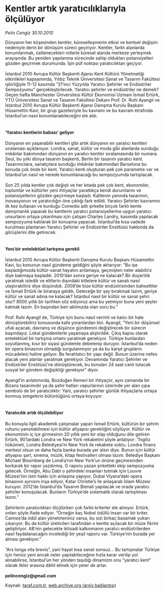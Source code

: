 # Kentler artık yaratıcılıklarıyla ölçülüyor

*Pelin Cengiz 30.10.2010*

<div class="yazi"><p>Dünyanın her köşesinden kentler, küreselleşmenin etkisi ve kentsel değişim nedeniyle derin bir dönüşüm süreci geçiriyor. Kentler, farklı alanlarda konumlanmak, üstlenecekleri rollerle küresel alanda merkeze yerleşmek arayışında. Bu yeniden yapılanma sürecinde sahip oldukları potansiyelleri gözden geçirmek durumunda. İşin püf noktası yaratıcılıktan geçiyor. <br/><br/>İstanbul 2010 Avrupa Kültür Başkenti Ajansı Kent Kültürü Yönetmeliği etkinlikleri kapsamında, Yıldız Teknik Üniversitesi Sanat ve Tasarım Fakültesi işbirliğiyle 11-12 kasımda “21’inci Yüzyılda Yaratıcı Şehirler ve Endüstriler Sempozyumu” gerçekleştirilecek. Yaratıcı şehirler ve endüstriler ne demek? Geçen hafta Manchester Üniversitesi Kültür Ekonomisi Uzmanı İsmail Ertürk, YTÜ Üniversitesi Sanat ve Tasarım Fakültesi Dekanı Prof. Dr. Ruhi Ayangil ve İstanbul 2010 Avrupa Kültür Başkenti Ajansı Danışma Kurulu Başkanı Hüsamettin Kavi, bir grup gazeteciyle bu kavramı ve bu kavram etrafında İstanbul’un nasıl konumlanabileceğini ele aldı.  <b> <br/></b></p>
<h4><br/>‘Yaratıcı kentlerin babası’ geliyor   </h4>
<p>Dünyanın en yaşanabilir kentleri gibi artık dünyanın en yaratıcı kentleri sıralaması açıklanıyor. Londra, sanat, kültür ve moda gibi alanlarda sunduğu imkânlar bakımından dünyanın en yaratıcı kentler sıralamasında bir numara. Seul, bu yılki dünya tasarım başkenti, Berlin bir tasarım yaratıcı kent. Tasarımcılara, sanatçılara sunduğu imkânlar bakımından Barselona bu konuda çok önde bir kent. Yaratıcı kenti oluşturan pek çok parametre var ve İstanbul’un nasıl ve nerede konumlanacağı bu sempozyumda tartışılacak. <br/><br/>Son 25 yılda kentler çok değişti ve her kıtada pek çok kent, ekonomiler, toplumlar ve kültürler yeni ihtiyaçlar yarattıkça kendi durumlarını ve potansiyellerini gözden geçirmeye başladı. Kalitenin yanında tasarımın, inovasyonun ve yaratıcılığın öne çıktığı fark edildi. Yaratıcı Şehirler kavramını ilk kez kullanan ve kurduğu Comedia adlı şirketle birçok farklı kente danışmanlık yaparak bu kentlerin yaratıcı potansiyellerine uygun yaratıcı unsurların ortaya çıkarılması için çalışan Charles Landry, kasımda yapılacak sempozyuma katılarak bir konuşma yapacak. İstanbul’da kısa vadede kurulması planlanan Yaratıcı Şehirler ve Endüstriler Enstitüsü hakkında da görüşlerini dile getirecek.  <b> <br/></b></p>
<h4><br/>Yeni bir entelektüel tartışma gerekli   </h4>
<p>İstanbul 2010 Avrupa Kültür Başkenti Danışma Kurulu Başkanı Hüsamettin Kavi, bu konunun nasıl gündeme geldiğini şöyle aktarıyor: “Bu işe başladığımızda kültür-sanat hayatını anlamaya, geçmişten neler alabiliriz diye bakmaya başladık. 2010’dan sonra geriye ne kalacak? Bir duyarlılık yaratmak istedik ve elitlerin dışındaki kitlelere kültür ve sanatı nasıl ulaştırabiliriz diye düşündük. 2008’de bize kültür endüstrisinden bahsettiler ve İsmail Ertürk ile biraraya geldik. Geleceğe bir şey bırakmak lazım, geriye kültür ve sanat adına ne kalacak? İstanbul nasıl bir kültür ve sanat şehri olur? 8500 yıllık bir tarihten söz ediyoruz ama bu yetmiyor buna yeni şeyler katmak lazım. En başından beri aklımızda olan soru bu.” <br/><br/>Prof. Ruhi Ayangil de, Türkiye için bunu nasıl verimli ve kalıcı bir hale dönüştürebiliriz konusunda kafa yoranlardan biri. Ayangil, “Yeni bir düşünsel ufuk açacak, davranış ve düşünce gündemini değiştirecek bir sürecin başındayız. Lokal gündemlerle yaşamaya alıştırıldık. Çıkış kapısı olarak entelektüel bir tartışma ortamı yaratmak gerekiyor. Türkiye bunlardan soyutlanmış, kısır bir siyasi gündemle debelenip duruyor. İstanbul’da neden bir opera binasının olmadığı sorgulanmıyor ya da bu karşıt grupların mücadelesi haline geliyor. Be ferahlatıcı bir yapı değil. Bunun üzerine nefes alacak yeni alanlar yaratmak gerekiyor. Devamında Yaratıcı Şehirler ve Endüstriler Enstitüsü’ne dönüştürecek, bu konuları 24 saat canlı tutacak sosyal bir gündem değişikliği gerekiyor” diyor. <br/><br/>Ayangil’in anlatımında, Bozdoğan Kemeri bir ihtiyaçtır, aynı zamanda bir Bizans tasarımıdır ya da şehir hatları vapurlarının üzerinde yer alan çıpa sembolü de bir yaratıcılıktır. Yani, yaratıcı şehirler günlük ihtiyaçlarla ortaya konmuş simgelerin bütünlüğünü ortaya koyuyor.  <b> <br/></b></p>
<h4><br/>Yaratıcılık artık ölçülebiliyor   </h4>
<p>Bu konuyla ilgili akademik çalışmalar yapan İsmail Ertürk, kültürün bir şehrin ruhunu yansıtabilmesi için kültür altyapısı gerektiğini söylüyor. Kültür ve ekonominin iç içe girmesinin 20 yıllık yeni bir olay olduğunu dile getiren Ertürk, 90’lardaki Londra ve New York rekabetini şöyle anlatıyor: “İngiliz hükümeti, Londra Belediyesi’ni New York ile rekabete soktu. Londra finans merkezi olsun ve daha fazla banka burada yer alsın diye. Bunun için kültür altyapısı şart, sinema, müzik, kitap festivalleri olması lazım. Belediye Başkanı Michael Bloomberg de Londra’nın New York’un önüne geçmesinden korkarak bir rapor yazdırmış. O raporu yazan şirketteki ekip sempozyuma gelecek. Örneğin, Abu Dabi o şehirdeki insanları tutmak için Louvre Müzesi’nin isim hakkı için anlaşma yapıyor, Dubai Viyana’daki opera binasının aynısını inşa ediyor, Katar Christie’s ile anlaşarak İslam Müzesi kuruyor. 2012’de İstanbul’da Tasarım Bienali yapılacak ve orada yaratıcı şehirler konuşulacak. Bunların Türkiye’de sistematik olarak tartışılması lazım.” <br/><br/>Şehirlerin yaratıcılıkları ölçülürken çok farklı kriterler ele alınıyor. Ertürk, onları şöyle ifade ediyor. “Örneğin kaç Nobel ödüllü insan var bir kriter. Cannes’da ödül alan yönetmeniniz varsa, bu sizi birkaç basamak yukarı çıkarıyor. Bu da kültür üreticileri tarafından o kentte açılacak bir müze fikrini geliştiriyor. AB’nin gelecekte iktisadi kalkınmanın yaratıcı endüstrilerden nasıl faydalanacağını incelediği bir yeşil raporu var. Türkiye’nin burada yer alması gerekiyor.” <br/><br/>“Ars longa vita brevis”, yani hayat kısa sanat sonsuz... Bu tartışmalar Türkiye için henüz yeni ancak neler yapılabileceğine hızla karar verilip yol alınabilirse, İstanbul’un her yönden taşıdığı dinamizm onu “yaratıcı kent” olarak ilkler arasına dâhil etmek için yeter de artar.<b><br/><br/>pelincengiz@gmail.com</b></p></div>

Kaynak: [taraf.com.tr](m), [web.archive.org (arşiv bağlantısı)](http://web.archive.org/web/20101110130630/http://taraf.com.tr:80/pelin-cengiz/makale-kentler-artik-yaraticiliklariyla-olculuyor-2.htm)

